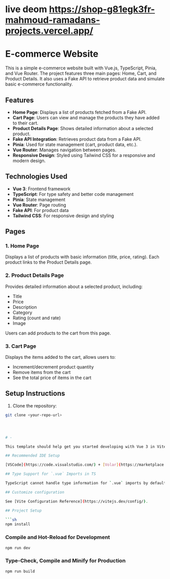 



# live deom  https://shop-g81egk3fr-mahmoud-ramadans-projects.vercel.app/



# E-commerce Website

This is a simple e-commerce website built with Vue.js, TypeScript, Pinia, and Vue Router. The project features three main pages: Home, Cart, and Product Details. It also uses a Fake API to retrieve product data and simulate basic e-commerce functionality.

## Features

- **Home Page**: Displays a list of products fetched from a Fake API.
- **Cart Page**: Users can view and manage the products they have added to their cart.
- **Product Details Page**: Shows detailed information about a selected product.
- **Fake API Integration**: Retrieves product data from a Fake API.
- **Pinia**: Used for state management (cart, product data, etc.).
- **Vue Router**: Manages navigation between pages.
- **Responsive Design**: Styled using Tailwind CSS for a responsive and modern design.

## Technologies Used

- **Vue 3**: Frontend framework
- **TypeScript**: For type safety and better code management
- **Pinia**: State management
- **Vue Router**: Page routing
- **Fake API**: For product data
- **Tailwind CSS**: For responsive design and styling

## Pages

### 1. Home Page
Displays a list of products with basic information (title, price, rating). Each product links to the Product Details page.

### 2. Product Details Page
Provides detailed information about a selected product, including:
- Title
- Price
- Description
- Category
- Rating (count and rate)
- Image

Users can add products to the cart from this page.

### 3. Cart Page
Displays the items added to the cart, allows users to:
- Increment/decrement product quantity
- Remove items from the cart
- See the total price of items in the cart

## Setup Instructions

1. Clone the repository:

```bash
git clone <your-repo-url>




# -

This template should help get you started developing with Vue 3 in Vite.

## Recommended IDE Setup

[VSCode](https://code.visualstudio.com/) + [Volar](https://marketplace.visualstudio.com/items?itemName=Vue.volar) (and disable Vetur).

## Type Support for `.vue` Imports in TS

TypeScript cannot handle type information for `.vue` imports by default, so we replace the `tsc` CLI with `vue-tsc` for type checking. In editors, we need [Volar](https://marketplace.visualstudio.com/items?itemName=Vue.volar) to make the TypeScript language service aware of `.vue` types.

## Customize configuration

See [Vite Configuration Reference](https://vitejs.dev/config/).

## Project Setup

```sh
npm install
```

### Compile and Hot-Reload for Development

```sh
npm run dev
```

### Type-Check, Compile and Minify for Production

```sh
npm run build
```
